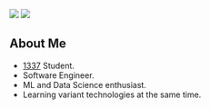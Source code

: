 ![](https://img.shields.io/github/followers/eniddealla?style=for-the-badge&logo=github)
![](https://img.shields.io/github/stars/eniddealla?style=for-the-badge&logo=github)

## About Me

- [1337](https://www.1337.ma/en/) Student.
- Software Engineer.
- ML and Data Science enthusiast.
- Learning variant technologies at the same time.
